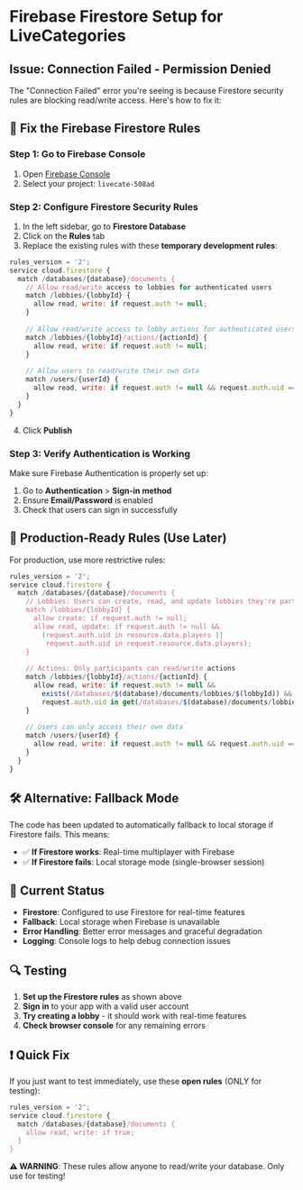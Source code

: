 # Firebase Firestore Setup for LiveCategories

## Issue: Connection Failed - Permission Denied

The "Connection Failed" error you're seeing is because Firestore security rules are blocking read/write access. Here's how to fix it:

## 🔧 Fix the Firebase Firestore Rules

### Step 1: Go to Firebase Console
1. Open [Firebase Console](https://console.firebase.google.com/)
2. Select your project: `livecate-508ad`

### Step 2: Configure Firestore Security Rules
1. In the left sidebar, go to **Firestore Database**
2. Click on the **Rules** tab
3. Replace the existing rules with these **temporary development rules**:

```javascript
rules_version = '2';
service cloud.firestore {
  match /databases/{database}/documents {
    // Allow read/write access to lobbies for authenticated users
    match /lobbies/{lobbyId} {
      allow read, write: if request.auth != null;
    }
    
    // Allow read/write access to lobby actions for authenticated users
    match /lobbies/{lobbyId}/actions/{actionId} {
      allow read, write: if request.auth != null;
    }
    
    // Allow users to read/write their own data
    match /users/{userId} {
      allow read, write: if request.auth != null && request.auth.uid == userId;
    }
  }
}
```

4. Click **Publish**

### Step 3: Verify Authentication is Working
Make sure Firebase Authentication is properly set up:
1. Go to **Authentication** > **Sign-in method**
2. Ensure **Email/Password** is enabled
3. Check that users can sign in successfully

## 🚀 Production-Ready Rules (Use Later)

For production, use more restrictive rules:

```javascript
rules_version = '2';
service cloud.firestore {
  match /databases/{database}/documents {
    // Lobbies: Users can create, read, and update lobbies they're part of
    match /lobbies/{lobbyId} {
      allow create: if request.auth != null;
      allow read, update: if request.auth != null && 
        (request.auth.uid in resource.data.players || 
         request.auth.uid in request.resource.data.players);
    }
    
    // Actions: Only participants can read/write actions
    match /lobbies/{lobbyId}/actions/{actionId} {
      allow read, write: if request.auth != null && 
        exists(/databases/$(database)/documents/lobbies/$(lobbyId)) &&
        request.auth.uid in get(/databases/$(database)/documents/lobbies/$(lobbyId)).data.players;
    }
    
    // Users can only access their own data
    match /users/{userId} {
      allow read, write: if request.auth != null && request.auth.uid == userId;
    }
  }
}
```

## 🛠️ Alternative: Fallback Mode

The code has been updated to automatically fallback to local storage if Firestore fails. This means:

- ✅ **If Firestore works**: Real-time multiplayer with Firebase
- ✅ **If Firestore fails**: Local storage mode (single-browser session)

## 📝 Current Status

- **Firestore**: Configured to use Firestore for real-time features
- **Fallback**: Local storage when Firebase is unavailable
- **Error Handling**: Better error messages and graceful degradation
- **Logging**: Console logs to help debug connection issues

## 🔍 Testing

1. **Set up the Firestore rules** as shown above
2. **Sign in** to your app with a valid user account
3. **Try creating a lobby** - it should work with real-time features
4. **Check browser console** for any remaining errors

## ❗ Quick Fix

If you just want to test immediately, use these **open rules** (ONLY for testing):

```javascript
rules_version = '2';
service cloud.firestore {
  match /databases/{database}/documents {
    allow read, write: if true;
  }
}
```

**⚠️ WARNING**: These rules allow anyone to read/write your database. Only use for testing!